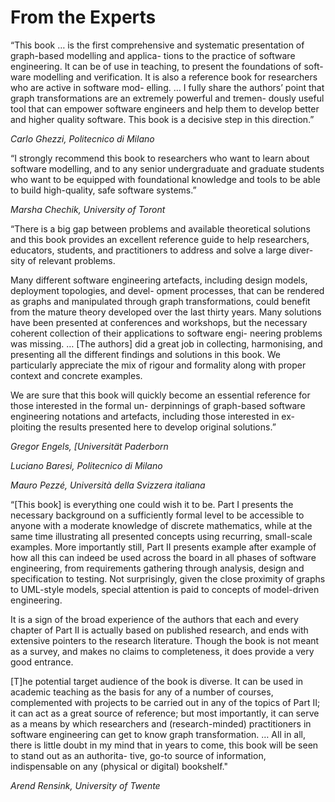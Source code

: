 # From the Experts

“This book … is the first comprehensive and systematic presentation of graph-based modelling and applica- tions to the practice of software engineering. It can be of use in teaching, to present the foundations of soft- ware modelling and verification. It is also a reference book for researchers who are active in software mod- elling. … I fully share the authors’ point that graph transformations are an extremely powerful and tremen- dously useful tool that can empower software engineers and help them to develop better and higher quality software. This book is a decisive step in this direction.”

*Carlo Ghezzi, Politecnico di Milano*

“I strongly recommend this book to researchers who want to learn about software modelling, and to any senior undergraduate and graduate students who want to be equipped with foundational knowledge and tools to be able to build high-quality, safe software systems.”

*Marsha Chechik, University of Toront*

“There is a big gap between problems and available theoretical solutions and this book provides an excellent reference guide to help researchers, educators, students, and practitioners to address and solve a large diver- sity of relevant problems.

Many different software engineering artefacts, including design models, deployment topologies, and devel- opment processes, that can be rendered as graphs and manipulated through graph transformations, could benefit from the mature theory developed over the last thirty years. Many solutions have been presented at conferences and workshops, but the necessary coherent collection of their applications to software engi- neering problems was missing. … [The authors] did a great job in collecting, harmonising, and presenting all the different findings and solutions in this book. We particularly appreciate the mix of rigour and formality along with proper context and concrete examples.

We are sure that this book will quickly become an essential reference for those interested in the formal un- derpinnings of graph-based software engineering notations and artefacts, including those interested in ex- ploiting the results presented here to develop original solutions.”

*Gregor Engels, [Universität Paderborn*

*Luciano Baresi, Politecnico di Milano*

*Mauro Pezzé, Università della Svizzera italiana*

“[This book] is everything one could wish it to be. Part I presents the necessary background on a sufficiently formal level to be accessible to anyone with a moderate knowledge of discrete mathematics, while at the same time illustrating all presented concepts using recurring, small-scale examples. More importantly still, Part II presents example after example of how all this can indeed be used across the board in all phases of software engineering, from requirements gathering through analysis, design and specification to testing. Not surprisingly, given the close proximity of graphs to UML-style models, special attention is paid to concepts of model-driven engineering.

It is a sign of the broad experience of the authors that each and every chapter of Part II is actually based on published research, and ends with extensive pointers to the research literature. Though the book is not meant as a survey, and makes no claims to completeness, it does provide a very good entrance.

[T]he potential target audience of the book is diverse. It can be used in academic teaching as the basis for any of a number of courses, complemented with projects to be carried out in any of the topics of Part II; it can act as a great source of reference; but most importantly, it can serve as a means by which researchers and (research-minded) practitioners in software engineering can get to know graph transformation. … All in all, there is little doubt in my mind that in years to come, this book will be seen to stand out as an authorita- tive, go-to source of information, indispensable on any (physical or digital) bookshelf."

*Arend Rensink, University of Twente*
